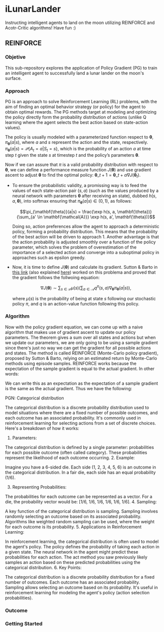 # iLunarLander
Instructing intelligent agents to land on the moon utilizing REINFORCE and Acotr-Critic algorithms! Have fun :)

## REINFORCE

### Objetive
This sub-repository explores the application of Policy Gradient (PG) to train an intelligent agent to successfully land a lunar lander on the moon's surface.

### Approach
PG is an approach to solve Reinforcement Learning (RL) problems, with the aim of finding an optimal behavior strategy (or policy) for the agent to obtain optimal rewards. The PG methods target at modeling and optimizing the policy directly form the probability distribution of actions (unlike Q learning where the agent selects the best action based on state-action values).

The policy is usually modeled with a parameterized function respect to $\mathbf{\theta}$, $\pi_{\mathbf{\theta}}(a|s)$, where $a$ and $s$ represent the action and the state, respectively. $\pi_{\mathbf{\theta}}(a|s) = \mathcal{P} \lbrace A_{t} = a | S_{t} = s \rbrace$, which is the probability of an action $a$ at time step $t$ given the state $s$ at timestep $t$ and the policy’s parameters $\mathbf{\theta}$.

Now if we can assure that $\pi$ is a valid probability distribution with respect to ${\mathbf{\theta}}$, we can define a performance measure function $J(\mathbf{\theta})$ and use gradient ascent to adjust $\mathbf{\theta}$ to find the optimal policy: $\mathbf{\theta}\_{t+1} = \mathbf{\theta}\_{t} + \alpha \nabla J(\mathbf{\theta}_{t})$.

- To ensure the probabilistic validity, a promissing way is to feed the values of each state-action pair ($s, a$) (such as the values produced by a neural network with parameters $\mathbf{\theta}$ after receiving an state), dubbed $h(s, a, \mathbf{\theta})$, into softmax ensuring that $\pi_{\mathbf{\theta}}(a|s) \in (0, 1)$, as follows:

  $$\pi_{\mathbf{\theta}}(a|s) = \frac{\exp h(s, a, \mathbf{\theta})}{\sum_{a' \in \mathbf{\mathcal{A}}} \exp h(s, a', \mathbf{\theta})}$$
  
  Doing so, action preferences allow the agent to approach a deterministic policy, forming a probability distribution. This means that the probability of the best action will be driven to approach 1. Another advantage is that the action probability is adjusted smoothly over a function of the policy parameter, which solves the problem of overestimation of the importance of a selected action and converge into a suboptimal policy in approaches such as epsilon greedy.

- Now, it is time to define $J(\mathbf{\theta})$ and calculate its gradient. Sutton & Barto in [this link](http://incompleteideas.net/book/bookdraft2017nov5.pdf) (also explained [here](https://lilianweng.github.io/posts/2018-04-08-policy-gradient/)) worked on this problema and proved that the gradient follows the follwoing equation:

  $$\nabla J(\mathbf{\theta}) \sim  \sum_{s \in \mathbf{\mathcal{S}}} \mu(s) \big( \sum_{a \in \mathbf{\mathcal{A}}} q^{\pi}(s, a) \nabla_{\mathbf{\theta}} \pi_{\mathbf{\theta}}(a|s) \big),$$
  
  where $\mu(s)$ is the probability of being at state $s$ following our stochastic policy $\pi$, and $q$ is an action-value function following this policy.

### Algorithm

Now with the policy gradient equation, we can come up with a naive algorithm that makes use of gradient ascent to update our policy parameters. The theorem gives a sum over all states and actions but when we update our parameters, we are only going to be using a sample gradient since there's just no way we can get the gradient for all possible actions and states. The method is called REINFORCE (Monte-Carlo policy gradient), proposed by Sutton & Barto, relying on an estimated return by Monte-Carlo methods using episode samples. REINFORCE works because the expectation of the sample gradient is equal to the actual gradient. In other words:








We can write this as an expectation as the expectation of a sample gradient is the same as the actual gradient. Thus we have the following:











PGN:
Categorical distribution

The categorical distribution is a discrete probability distribution used to model situations where there are a fixed number of possible outcomes, and each outcome has an associated probability. It's commonly used in reinforcement learning for selecting actions from a set of discrete choices. Here's a breakdown of how it works:

1. Parameters:

The categorical distribution is defined by a single parameter: probabilities for each possible outcome (often called category).
These probabilities represent the likelihood of each outcome occurring.
2. Example:

Imagine you have a 6-sided die. Each side (1, 2, 3, 4, 5, 6) is an outcome in the categorical distribution. In a fair die, each side has an equal probability (1/6).

3. Representing Probabilities:

The probabilities for each outcome can be represented as a vector.
For a die, the probability vector would be: [1/6, 1/6, 1/6, 1/6, 1/6, 1/6].
4. Sampling:

A key function of the categorical distribution is sampling.
Sampling involves randomly selecting an outcome based on its associated probability.
Algorithms like weighted random sampling can be used, where the weight for each outcome is its probability.
5. Applications in Reinforcement Learning:

In reinforcement learning, the categorical distribution is often used to model the agent's policy.
The policy defines the probability of taking each action in a given state.
The neural network in the agent might predict these probabilities for each action.
The act method you saw previously likely samples an action based on these predicted probabilities using the categorical distribution.
6. Key Points:

The categorical distribution is a discrete probability distribution for a fixed number of outcomes.
Each outcome has an associated probability.
Sampling allows selecting an outcome based on its probability.
It's useful in reinforcement learning for modeling the agent's policy (action selection probabilities).

### Outcome

### Getting Started



